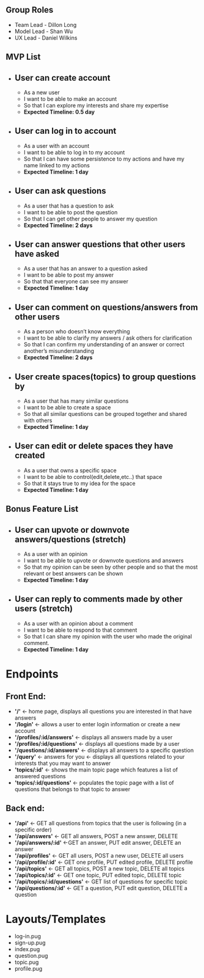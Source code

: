 ## Group Roles
- Team Lead - Dillon Long
- Model Lead - Shan Wu
- UX Lead - Daniel Wilkins

## MVP List
- ## User can create account
  - As a new user
  - I want to be able to make an account
  - So that I can explore my interests and share my expertise
  - **Expected Timeline: 0.5 day**

- ## User can log in to account
  - As a user with an account
  - I want to be able to log in to my account
  - So that I can have some persistence to my actions and have my name linked to my actions
  - **Expected Timeline: 1 day**

- ## User can ask questions
  - As a user that has a question to ask
  - I want to be able to post the question
  - So that I can get other people to answer my question
  - **Expected Timeline: 2 days**

- ## User can answer questions that other users have asked
  - As a user that has an answer to a question asked
  - I want to be able to post my answer
  - So that that everyone can see my answer
  - **Expected Timeline: 1 day**

- ## User can comment on questions/answers from other users
  - As a person who doesn’t know everything
  - I want to be able to clarify my answers / ask others for clarification
  - So that I can confirm my understanding of an answer or correct another’s misunderstanding
  - **Expected Timeline: 2 days**

- ## User create spaces(topics) to group questions by
  - As a user that has many similar questions
  - I want to be able to create a space
  - So that all similar questions can be grouped together and shared with others
  - **Expected Timeline: 1 day**

- ## User can edit or delete spaces they have created
  - As a user that owns a specific space
  - I want to be able to control(edit,delete,etc..) that space
  - So that it stays true to my idea for the space
  - **Expected Timeline: 1 day**

## Bonus Feature List
- ## User can upvote or downvote answers/questions (stretch)
  - As a user with an opinion
  - I want to be able to upvote or downvote questions and answers
  - So that my opinion can be seen by other people and so that the most relevant or best answers can be shown
  - **Expected Timeline: 1 day**

- ## User can reply to comments made by other users (stretch)
  - As a user with an opinion about a comment
  - I want to be able to respond to that comment
  - So that I can share my opinion with the user who made the original comment.
  - **Expected Timeline: 1 day**


# Endpoints
## Front End:

- **'/'** <- home page, displays all questions you are interested in that have answers
- **'/login'** <- allows a user to enter login information or create a new account
- **'/profiles/:id/answers'** <- displays all answers made by a user
- **'/profiles/:id/questions'** <- displays all questions made by a user
- **'/questions/:id/answers'** <- displays all answers to a specific question
- **'/query'** <- answers for you <- displays all questions related to your interests that you may want to answer
- **'topics/:id'** <- shows the main topic page which features a list of answered questions
- **'topics/:id/questions'** <- populates the topic page with a list of questions that belongs to that topic to answer

## Back end:
- **'/api'** <- GET all questions from topics that the user is following (in a specific order)
- **'/api/answers'** <- GET all answers, POST a new answer, DELETE
- **'/api/answers/:id'** <-GET an answer, PUT edit answer, DELETE an answer
- **'/api/profiles'** <- GET all users, POST a new user, DELETE all users
- **'/api/profile/:id'** <- GET one profile, PUT edited profile, DELETE profile
- **'/api/topics'** <- GET all topics, POST a new topic, DELETE all topics
- **'/api/topics/:id'** <- GET one topic, PUT edited topic, DELETE topic
- **'/api/topics/:id/questions'** <- GET list of questions for specific topic
- **'/api/questions/:id'** <- GET a question, PUT edit question, DELETE a question

# Layouts/Templates
- log-in.pug
- sign-up.pug
- index.pug
- question.pug
- topic.pug
- profile.pug
